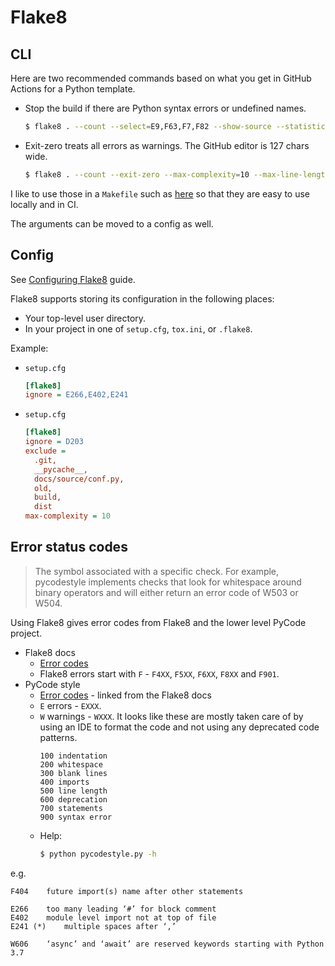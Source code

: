 # Flake8


## CLI

Here are two recommended commands based on what you get in GitHub Actions for a Python template.

- Stop the build if there are Python syntax errors or undefined names.
    ```sh
    $ flake8 . --count --select=E9,F63,F7,F82 --show-source --statistics
    ```
- Exit-zero treats all errors as warnings. The GitHub editor is 127 chars wide.
    ```sh
    $ flake8 . --count --exit-zero --max-complexity=10 --max-line-length=127 --statistics
    ```

I like to use those in a `Makefile` such as [here](https://github.com/MichaelCurrin/py-project-template/blob/master/Makefile) so that they are easy to use locally and in CI.

The arguments can be moved to a config as well.


## Config

See [Configuring Flake8](https://flake8.pycqa.org/en/latest/user/configuration.html) guide.

Flake8 supports storing its configuration in the following places:

- Your top-level user directory.
- In your project in one of `setup.cfg`, `tox.ini`, or `.flake8`.

Example:

- `setup.cfg`
    ```ini
    [flake8]
    ignore = E266,E402,E241
    ```
- `setup.cfg`
    ```ini
    [flake8]
    ignore = D203
    exclude =
      .git,
      __pycache__,
      docs/source/conf.py,
      old,
      build,
      dist
    max-complexity = 10
    ```


## Error status codes

> The symbol associated with a specific check. For example, pycodestyle implements checks that look for whitespace around binary operators and will either return an error code of W503 or W504.

Using Flake8 gives error codes from Flake8 and the lower level PyCode project.

- Flake8 docs
    - [Error codes](https://flake8.pycqa.org/en/latest/user/error-codes.html)
    - Flake8 errors start with `F` - `F4XX`, `F5XX`, `F6XX`, `F8XX` and `F901`.
- PyCode style
    - [Error codes](https://pycodestyle.pycqa.org/en/latest/intro.html#error-codes) - linked from the Flake8 docs
    - `E` errors - `EXXX`.
    - `W` warnings - `WXXX`. It looks like these are mostly taken care of by using an IDE to format the code and not using any deprecated code patterns.
        ```
        100 indentation
        200 whitespace
        300 blank lines
        400 imports
        500 line length
        600 deprecation
        700 statements
        900 syntax error
        ```
    - Help:
        ```sh
        $ python pycodestyle.py -h
        ```

e.g.

```
F404 	future import(s) name after other statements

E266 	too many leading ‘#’ for block comment
E402 	module level import not at top of file
E241 (*) 	multiple spaces after ‘,’

W606 	‘async’ and ‘await’ are reserved keywords starting with Python 3.7
```
